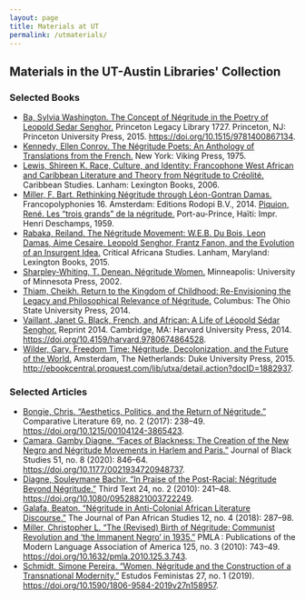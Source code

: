 ```yaml
---
layout: page
title: Materials at UT
permalink: /utmaterials/
---
```


<style>
    body {
  background-image: url('{{site.baseurl}}/assets/images/newspaper.png');
  background-repeat: no-repeat;
  background-size: cover;
}
</style>

## Materials in the UT-Austin Libraries' Collection

### Selected Books

- [Ba, Sylvia Washington. The Concept of Négritude in the Poetry of Leopold Sedar Senghor.](https://search.lib.utexas.edu/permalink/01UTAU_INST/be14ds/alma991057972467006011) Princeton Legacy Library 1727. Princeton, NJ: Princeton University Press, 2015. https://doi.org/10.1515/9781400867134.
- [Kennedy, Ellen Conroy. The Négritude Poets: An Anthology of Translations from the French.](https://search.lib.utexas.edu/permalink/01UTAU_INST/be14ds/alma991043093049706011) New York: Viking Press, 1975.
- [Lewis, Shireen K. Race, Culture, and Identity: Francophone West African and Caribbean Literature and Theory from Négritude to Créolité.](https://search.lib.utexas.edu/permalink/01UTAU_INST/be14ds/alma991016634659706011) Caribbean Studies. Lanham: Lexington Books, 2006.
- [Miller, F. Bart. Rethinking Négritude through Léon-Gontran Damas.](https://search.lib.utexas.edu/permalink/01UTAU_INST/be14ds/alma991058387987806011) Francopolyphonies 16. Amsterdam: Editions Rodopi B.V., 2014.
[Piquion, René. Les “trois grands” de la négritude.](https://search.lib.utexas.edu/permalink/01UTAU_INST/be14ds/alma991025659399706011) Port-au-Prince, Haïti: Impr. Henri Deschamps, 1959.
- [Rabaka, Reiland. The Négritude Movement: W.E.B. Du Bois, Leon Damas, Aime Cesaire, Leopold Senghor, Frantz Fanon, and the Evolution of an Insurgent Idea.](https://search.lib.utexas.edu/permalink/01UTAU_INST/be14ds/alma991058399209406011) Critical Africana Studies. Lanham, Maryland: Lexington Books, 2015.
- [Sharpley-Whiting, T. Denean. Négritude Women.](https://search.lib.utexas.edu/permalink/01UTAU_INST/be14ds/alma991051951249706011) Minneapolis: University of Minnesota Press, 2002.
- [Thiam, Cheikh. Return to the Kingdom of Childhood: Re-Envisioning the Legacy and Philosophical Relevance of Négritude.](https://search.lib.utexas.edu/permalink/01UTAU_INST/be14ds/alma991058289325206011) Columbus: The Ohio State University Press, 2014.
- [Vaillant, Janet G. Black, French, and African: A Life of Léopold Sédar Senghor.](https://search.lib.utexas.edu/permalink/01UTAU_INST/be14ds/alma991057929609006011) Reprint 2014. Cambridge, MA: Harvard University Press, 2014. https://doi.org/10.4159/harvard.9780674864528.
- [Wilder, Gary. Freedom Time: Négritude, Decolonization, and the Future of the World.](https://search.lib.utexas.edu/permalink/01UTAU_INST/be14ds/alma991058206906906011) Amsterdam, The Netherlands: Duke University Press, 2015. http://ebookcentral.proquest.com/lib/utxa/detail.action?docID=1882937.


### Selected Articles
- [Bongie, Chris. “Aesthetics, Politics, and the Return of Négritude.”](https://search.lib.utexas.edu/permalink/01UTAU_INST/apl7st/cdi_proquest_journals_1949619481) Comparative Literature 69, no. 2 (2017): 238–49. https://doi.org/10.1215/00104124-3865423.
- [Camara, Gamby Diagne. “Faces of Blackness: The Creation of the New Negro and Négritude Movements in Harlem and Paris.”](https://search.lib.utexas.edu/permalink/01UTAU_INST/apl7st/cdi_proquest_journals_2447807815) Journal of Black Studies 51, no. 8 (2020): 846–64. https://doi.org/10.1177/0021934720948737.
- [Diagne, Souleymane Bachir. “In Praise of the Post-Racial: Négritude Beyond Négritude.”](https://search.lib.utexas.edu/permalink/01UTAU_INST/apl7st/cdi_informaworld_taylorfrancis_310_1080_09528821003722249) Third Text 24, no. 2 (2010): 241–48. https://doi.org/10.1080/09528821003722249.
- [Galafa, Beaton. “Négritude in Anti-Colonial African Literature Discourse.”](https://search.lib.utexas.edu/permalink/01UTAU_INST/apl7st/cdi_proquest_journals_2131145021) The Journal of Pan African Studies 12, no. 4 (2018): 287–98.
- [Miller, Christopher L. “The (Revised) Birth of Négritude: Communist Revolution and ‘the Immanent Negro’ in 1935.”](https://search.lib.utexas.edu/permalink/01UTAU_INST/apl7st/cdi_proquest_journals_749332820) PMLA : Publications of the Modern Language Association of America 125, no. 3 (2010): 743–49. https://doi.org/10.1632/pmla.2010.125.3.743.
- [Schmidt, Simone Pereira. “Women, Négritude and the Construction of a Transnational Modernity.”](https://search.lib.utexas.edu/permalink/01UTAU_INST/apl7st/cdi_proquest_journals_2242889773) Estudos Feministas 27, no. 1 (2019). https://doi.org/10.1590/1806-9584-2019v27n158957.

